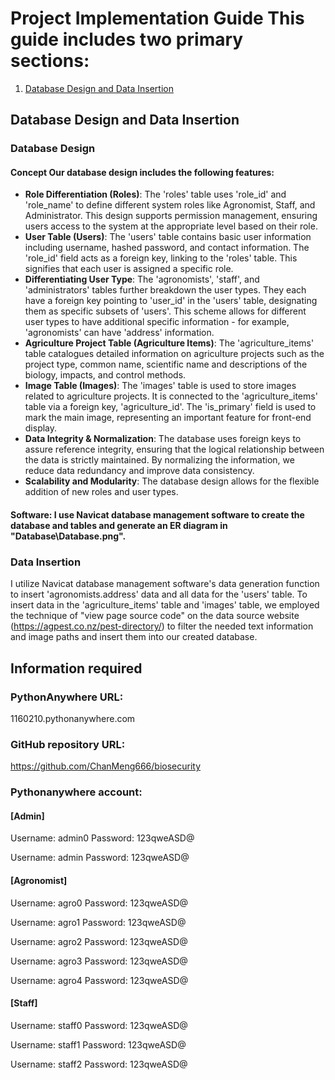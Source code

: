 # Project Implementation Guide This guide includes two primary sections: 
1. [Database Design and Data Insertion](#database-design-and-data-insertion) 
## Database Design and Data Insertion 
### Database Design 
#### Concept Our database design includes the following features: 
- **Role Differentiation (Roles)**: The 'roles' table uses 'role_id' and 'role_name' to define different system roles like Agronomist, Staff, and Administrator. This design supports permission management, ensuring users access to the system at the appropriate level based on their role. 
- **User Table (Users)**: The 'users' table contains basic user information including username, hashed password, and contact information. The 'role_id' field acts as a foreign key, linking to the 'roles' table. This signifies that each user is assigned a specific role. 
- **Differentiating User Type**: The 'agronomists', 'staff', and 'administrators' tables further breakdown the user types. They each have a foreign key pointing to 'user_id' in the 'users' table, designating them as specific subsets of 'users'. This scheme allows for different user types to have additional specific information - for example, 'agronomists' can have 'address' information. 
- **Agriculture Project Table (Agriculture Items)**: The 'agriculture_items' table catalogues detailed information on agriculture projects such as the project type, common name, scientific name and descriptions of the biology, impacts, and control methods. 
- **Image Table (Images)**: The 'images' table is used to store images related to agriculture projects. It is connected to the 'agriculture_items' table via a foreign key, 'agriculture_id'. The 'is_primary' field is used to mark the main image, representing an important feature for front-end display. 
- **Data Integrity & Normalization**: The database uses foreign keys to assure reference integrity, ensuring that the logical relationship between the data is strictly maintained. By normalizing the information, we reduce data redundancy and improve data consistency. 
- **Scalability and Modularity**: The database design allows for the flexible addition of new roles and user types.
#### Software: I use Navicat database management software to create the database and tables and generate an ER diagram in "Database\Database.png". 
### Data Insertion 
I utilize Navicat database management software's data generation function to insert 'agronomists.address' data and all data for the 'users' table. 
To insert data in the 'agriculture_items' table and 'images' table, we employed the technique of "view page source code" on the data source website (https://agpest.co.nz/pest-directory/) to filter the needed text information and image paths and insert them into our created database.

## Information required

### PythonAnywhere URL:
1160210.pythonanywhere.com

### GitHub repository URL:
https://github.com/ChanMeng666/biosecurity

### Pythonanywhere account:

#### [Admin]

Username: admin0
Password: 123qweASD@

Username: admin
Password: 123qweASD@


#### [Agronomist]

Username: agro0
Password: 123qweASD@

Username: agro1
Password: 123qweASD@

Username: agro2
Password: 123qweASD@

Username: agro3
Password: 123qweASD@

Username: agro4
Password: 123qweASD@


#### [Staff]

Username: staff0
Password: 123qweASD@


Username: staff1
Password: 123qweASD@


Username: staff2
Password: 123qweASD@

